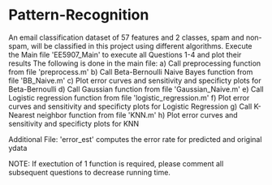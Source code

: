# Pattern-Recognition
An email classification dataset of 57 features and 2 classes, spam and non-spam, will be classified in this project using different algorithms.
Execute the Main file 'EE5907_Main' to execute all Questions 1-4 and plot their results
The following is done in the main file:
  a) Call preprocessing function from file 'preprocess.m'
  b) Call Beta-Bernoulli Naive Bayes function from file 'BB_Naive.m'
  c) Plot error curves and sensitivity and specificty plots for Beta-Bernoulli
  d) Call Gaussian function from file 'Gaussian_Naive.m'
  e) Call Logistic regression function from file 'logistic_regression.m'
  f) Plot error curves and sensitivity and specificty plots for Logistic Regression
  g) Call K-Nearest neighbor function from file 'KNN.m' 
  h) Plot error curves and sensitivity and specificty plots for KNN

Additional File: 
'error_est' computes the error rate for predicted and original ydata

NOTE: If exectution of 1 function is required, please comment all subsequent questions to decrease running time. 

